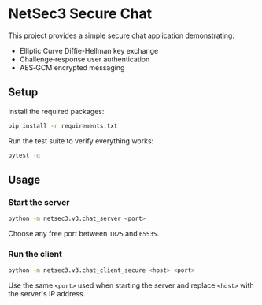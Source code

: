 # NetSec3 Secure Chat

This project provides a simple secure chat application demonstrating:

- Elliptic Curve Diffie-Hellman key exchange
- Challenge‑response user authentication
- AES‑GCM encrypted messaging

## Setup

Install the required packages:

```bash
pip install -r requirements.txt
```

Run the test suite to verify everything works:

```bash
pytest -q
```

## Usage

### Start the server

```bash
python -m netsec3.v3.chat_server <port>
```

Choose any free port between `1025` and `65535`.

### Run the client

```bash
python -m netsec3.v3.chat_client_secure <host> <port>
```

Use the same `<port>` used when starting the server and replace `<host>` with the server's IP address.
